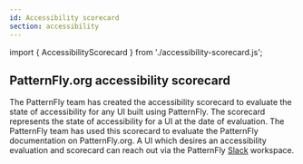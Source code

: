 ```yaml
---
id: Accessibility scorecard
section: accessibility
---
```

import { AccessibilityScorecard } from './accessibility-scorecard.js';

## PatternFly.org accessibility scorecard

The PatternFly team has created the accessibility scorecard to evaluate the state of accessibility for any UI built 
using PatternFly. The scorecard represents the state of accessibility for a UI at the date of evaluation. The 
PatternFly team has used this scorecard to evaluate the PatternFly documentation on PatternFly.org. A UI which desires 
an accessibility evaluation and scorecard can reach out via the PatternFly 
<a href="//slack.patternfly.org/" target="_blank" rel="noopener noreferrer">Slack</a> workspace.

<AccessibilityScorecard />
